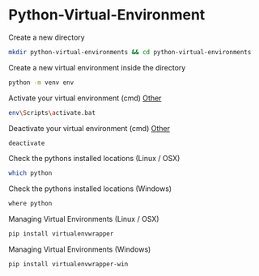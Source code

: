 # Python-Virtual-Environment

Create a new directory
```sh
mkdir python-virtual-environments && cd python-virtual-environments
```

Create a new virtual environment inside the directory
```sh
python -m venv env
```

Activate your virtual environment (cmd) [Other](https://docs.python.org/3/library/venv.html)
```sh
env\Scripts\activate.bat
```

Deactivate your virtual environment (cmd) [Other](https://docs.python.org/3/library/venv.html)
```sh
deactivate
```

Check the pythons installed locations (Linux / OSX)
```sh
which python
```
Check the pythons installed locations (Windows)
```sh
where python
```

Managing Virtual Environments (Linux / OSX)
```sh
pip install virtualenvwrapper
```
Managing Virtual Environments (Windows)
```sh
pip install virtualenvwrapper-win
```



